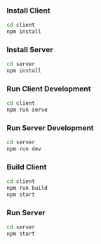 ### Install Client

```sh
cd client
npm install
```

### Install Server

```sh
cd server
npm install
```

### Run Client Development

```sh
cd client
npm run serve
```

### Run Server Development

```sh
cd server
npm run dev
```

### Build Client

```sh
cd client
npm run build
npm start
```

### Run Server

```sh
cd server
npm start
```
